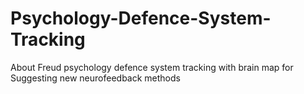 # Psychology-Defence-System-Tracking
About Freud psychology defence system tracking with brain map for Suggesting new neurofeedback methods
